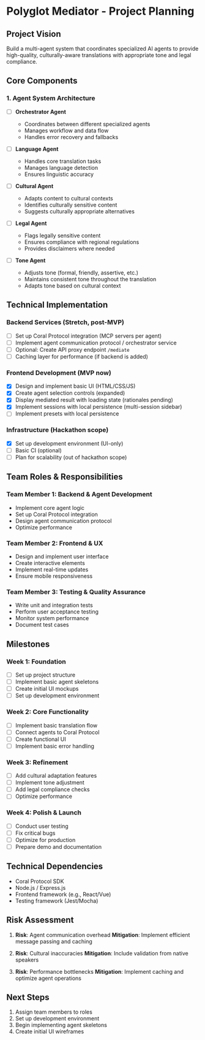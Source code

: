 # Polyglot Mediator - Project Planning

## Project Vision
Build a multi-agent system that coordinates specialized AI agents to provide high-quality, culturally-aware translations with appropriate tone and legal compliance.

## Core Components

### 1. Agent System Architecture
- [ ] **Orchestrator Agent**
  - Coordinates between different specialized agents
  - Manages workflow and data flow
  - Handles error recovery and fallbacks

- [ ] **Language Agent**
  - Handles core translation tasks
  - Manages language detection
  - Ensures linguistic accuracy

- [ ] **Cultural Agent**
  - Adapts content to cultural contexts
  - Identifies culturally sensitive content
  - Suggests culturally appropriate alternatives

- [ ] **Legal Agent**
  - Flags legally sensitive content
  - Ensures compliance with regional regulations
  - Provides disclaimers where needed

- [ ] **Tone Agent**
  - Adjusts tone (formal, friendly, assertive, etc.)
  - Maintains consistent tone throughout the translation
  - Adapts tone based on cultural context

## Technical Implementation

### Backend Services (Stretch, post-MVP)
- [ ] Set up Coral Protocol integration (MCP servers per agent)
- [ ] Implement agent communication protocol / orchestrator service
- [ ] Optional: Create API proxy endpoint `/mediate`
- [ ] Caching layer for performance (if backend is added)

### Frontend Development (MVP now)
- [x] Design and implement basic UI (HTML/CSS/JS)
- [x] Create agent selection controls (expanded)
- [x] Display mediated result with loading state (rationales pending)
- [x] Implement sessions with local persistence (multi-session sidebar)
- [ ] Implement presets with local persistence

### Infrastructure (Hackathon scope)
- [x] Set up development environment (UI-only)
- [ ] Basic CI (optional)
- [ ] Plan for scalability (out of hackathon scope)

## Team Roles & Responsibilities

### Team Member 1: Backend & Agent Development
- Implement core agent logic
- Set up Coral Protocol integration
- Design agent communication protocol
- Optimize performance

### Team Member 2: Frontend & UX
- Design and implement user interface
- Create interactive elements
- Implement real-time updates
- Ensure mobile responsiveness

### Team Member 3: Testing & Quality Assurance
- Write unit and integration tests
- Perform user acceptance testing
- Monitor system performance
- Document test cases

## Milestones

### Week 1: Foundation
- [ ] Set up project structure
- [ ] Implement basic agent skeletons
- [ ] Create initial UI mockups
- [ ] Set up development environment

### Week 2: Core Functionality
- [ ] Implement basic translation flow
- [ ] Connect agents to Coral Protocol
- [ ] Create functional UI
- [ ] Implement basic error handling

### Week 3: Refinement
- [ ] Add cultural adaptation features
- [ ] Implement tone adjustment
- [ ] Add legal compliance checks
- [ ] Optimize performance

### Week 4: Polish & Launch
- [ ] Conduct user testing
- [ ] Fix critical bugs
- [ ] Optimize for production
- [ ] Prepare demo and documentation

## Technical Dependencies
- Coral Protocol SDK
- Node.js / Express.js
- Frontend framework (e.g., React/Vue)
- Testing framework (Jest/Mocha)

## Risk Assessment
1. **Risk**: Agent communication overhead
   **Mitigation**: Implement efficient message passing and caching

2. **Risk**: Cultural inaccuracies
   **Mitigation**: Include validation from native speakers

3. **Risk**: Performance bottlenecks
   **Mitigation**: Implement caching and optimize agent operations

## Next Steps
1. Assign team members to roles
2. Set up development environment
3. Begin implementing agent skeletons
4. Create initial UI wireframes
